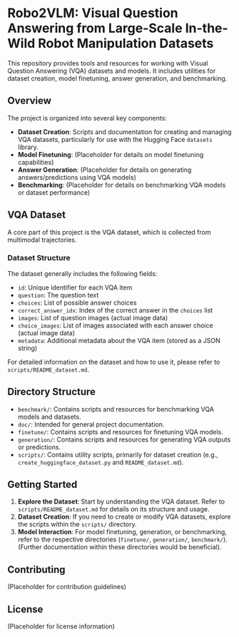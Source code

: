 # Robo2VLM: Visual Question Answering from Large-Scale In-the-Wild Robot Manipulation Datasets

This repository provides tools and resources for working with Visual Question Answering (VQA) datasets and models. It includes utilities for dataset creation, model finetuning, answer generation, and benchmarking.

## Overview

The project is organized into several key components:

*   **Dataset Creation**: Scripts and documentation for creating and managing VQA datasets, particularly for use with the Hugging Face `datasets` library.
*   **Model Finetuning**: (Placeholder for details on model finetuning capabilities)
*   **Answer Generation**: (Placeholder for details on generating answers/predictions using VQA models)
*   **Benchmarking**: (Placeholder for details on benchmarking VQA models or dataset performance)

## VQA Dataset

A core part of this project is the VQA dataset, which is collected from multimodal trajectories.

### Dataset Structure

The dataset generally includes the following fields:

*   `id`: Unique identifier for each VQA item
*   `question`: The question text
*   `choices`: List of possible answer choices
*   `correct_answer_idx`: Index of the correct answer in the `choices` list
*   `images`: List of question images (actual image data)
*   `choice_images`: List of images associated with each answer choice (actual image data)
*   `metadata`: Additional metadata about the VQA item (stored as a JSON string)

For detailed information on the dataset and how to use it, please refer to `scripts/README_dataset.md`.

## Directory Structure

*   `benchmark/`: Contains scripts and resources for benchmarking VQA models and datasets.
*   `doc/`: Intended for general project documentation.
*   `finetune/`: Contains scripts and resources for finetuning VQA models.
*   `generation/`: Contains scripts and resources for generating VQA outputs or predictions.
*   `scripts/`: Contains utility scripts, primarily for dataset creation (e.g., `create_huggingface_dataset.py` and `README_dataset.md`).

## Getting Started

1.  **Explore the Dataset**: Start by understanding the VQA dataset. Refer to `scripts/README_dataset.md` for details on its structure and usage.
2.  **Dataset Creation**: If you need to create or modify VQA datasets, explore the scripts within the `scripts/` directory.
3.  **Model Interaction**: For model finetuning, generation, or benchmarking, refer to the respective directories (`finetune/`, `generation/`, `benchmark/`). (Further documentation within these directories would be beneficial).

## Contributing

(Placeholder for contribution guidelines)

## License

(Placeholder for license information)
